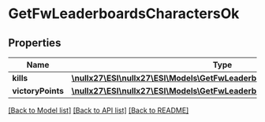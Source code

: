 # GetFwLeaderboardsCharactersOk

## Properties
Name | Type | Description | Notes
------------ | ------------- | ------------- | -------------
**kills** | [**\nullx27\ESI\nullx27\ESI\Models\GetFwLeaderboardsCharactersKills**](GetFwLeaderboardsCharactersKills.md) |  | 
**victoryPoints** | [**\nullx27\ESI\nullx27\ESI\Models\GetFwLeaderboardsCharactersVictoryPoints**](GetFwLeaderboardsCharactersVictoryPoints.md) |  | 

[[Back to Model list]](../README.md#documentation-for-models) [[Back to API list]](../README.md#documentation-for-api-endpoints) [[Back to README]](../README.md)


